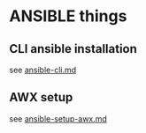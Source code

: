 # ANSIBLE things

## CLI ansible installation

see [ansible-cli.md](ansible-cli.md)

## AWX setup

see [ansible-setup-awx.md](ansible-setup-awx.md)
